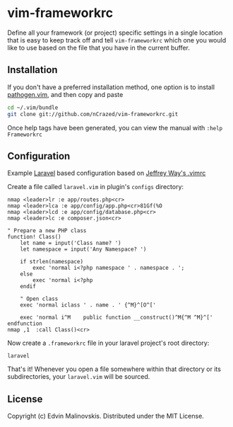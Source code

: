 vim-frameworkrc
===============

Define all your framework (or project) specific settings in a single 
location that is easy to keep track off and tell `vim-frameworkrc` 
which one you would like to use based on the file that you have in 
the current buffer.

## Installation

If you don't have a preferred installation method, one option is to install 
[pathogen.vim](https://github.com/tpope/vim-pathogen), and then copy and paste

```bash
cd ~/.vim/bundle
git clone git://github.com/nCrazed/vim-frameworkrc.git
```

Once help tags have been generated, you can view the manual with 
`:help Frameworkrc`

## Configuration

Example [Laravel](http://laravel.com/) based configuration based on 
[Jeffrey Way's .vimrc](https://gist.github.com/JeffreyWay/6753834)

Create a file called `laravel.vim` in plugin's `configs` directory:

```vim
nmap <leader>lr :e app/routes.php<cr>
nmap <leader>lca :e app/config/app.php<cr>81Gf(%O
nmap <leader>lcd :e app/config/database.php<cr>
nmap <leader>lc :e composer.json<cr>

" Prepare a new PHP class
function! Class()
    let name = input('Class name? ')
    let namespace = input('Any Namespace? ')

    if strlen(namespace)
        exec 'normal i<?php namespace ' . namespace . ';
    else
        exec 'normal i<?php
    endif

    " Open class
    exec 'normal iclass ' . name . ' {^M}^[O^['
    
    exec 'normal i^M    public function __construct()^M{^M ^M}^['
endfunction
nmap ,1  :call Class()<cr>
```

Now create a `.frameworkrc` file in your laravel project's root directory:

```
laravel
```

That's it! Whenever you open a file somewhere within that directory or its 
subdirectories, your `laravel.vim` will be sourced.


## License

Copyright (c) Edvin Malinovskis. Distributed under the MIT License.
